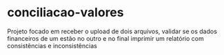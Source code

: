 # conciliacao-valores
Projeto focado em receber o upload de dois arquivos, validar se os dados financeiros de um estão no outro e no final imprimir um relatório com consistências e inconsistências

